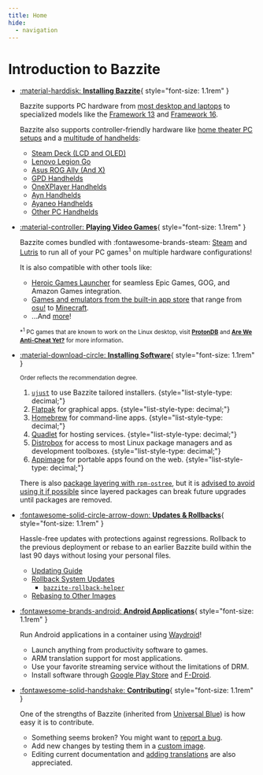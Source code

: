 ```yaml
---
title: Home
hide:
  - navigation
---
```


# Introduction to Bazzite

<div class="grid cards _bz" markdown>

- [:material-harddisk: **Installing Bazzite**](General/Installation_Guide/index.md){ style="font-size: 1.1rem" }

  Bazzite supports PC hardware from [most desktop and laptops][install_pc_laptop] to specialized models like the [Framework 13][frame_13] and [Framework 16][frame_16]. <br>

  Bazzite also supports controller-friendly hardware like [home theater PC setups][htpc] and a [multitude of handhelds][install_handheld]:

  - [Steam Deck (LCD and OLED)][deck]
  - [Lenovo Legion Go][legion_go]
  - [Asus ROG Ally (And X)][ally]
  - [GPD Handhelds][gpd]
  - [OneXPlayer Handhelds][onex]
  - [Ayn Handhelds][ayn]
  - [Ayaneo Handhelds][ayaneo]
  - [Other PC Handhelds][otherhand]

- [:material-controller: **Playing Video Games**][gaming]{ style="font-size: 1.1rem" }

  Bazzite comes bundled with :fontawesome-brands-steam: [Steam](https://store.steampowered.com) and [Lutris](Gaming/Game_Launchers.md#lutris) to run all of your PC games<sup>1</sup> on multiple hardware configurations!

  It is also compatible with other tools like:

  - [Heroic Games Launcher](https://heroicgameslauncher.com/) for seamless Epic Games, GOG, and Amazon Games integration.
  - [Games and emulators from the built-in app store](https://flathub.org/apps/category/Game/1) that range from [osu!](https://flathub.org/apps/sh.ppy.osu) to [Minecraft](https://flathub.org/apps/org.prismlauncher.PrismLauncher).
  - ...And [more][run_win_game]!

  <small>\*<sup>1</sup> PC games that are known to work on the Linux desktop, visit [**ProtonDB**](https://protondb.com) and [**Are We Anti-Cheat Yet?**](https://areweanticheatyet.com) for more information</small>.

- [:material-download-circle: **Installing Software**][installing_software]{ style="font-size: 1.1rem" }

  <small>Order reflects the recommendation degree.</small>

  1. [`ujust`][ujust] to use Bazzite tailored installers.
     {style="list-style-type: decimal;"}
  2. [Flatpak][flatpak] for graphical apps.
     {style="list-style-type: decimal;"}
  3. [Homebrew][homebrew] for command-line apps.
     {style="list-style-type: decimal;"}
  4. [Quadlet][quadlet] for hosting services.
     {style="list-style-type: decimal;"}
  5. [Distrobox][distrobox] for access to most Linux package managers and as development toolboxes.
     {style="list-style-type: decimal;"}
  6. [Appimage][appimage] for portable apps found on the web.
     {style="list-style-type: decimal;"}

  There is also [package layering with `rpm-ostree`][rpm-ostree], but it is [advised to avoid using it if possible][rpm-ostree_caveats] since layered packages can break future upgrades until packages are removed.

- [:fontawesome-solid-circle-arrow-down: **Updates & Rollbacks**][updateindex]{ style="font-size: 1.1rem" }

  Hassle-free updates with protections against regressions. Rollback to the previous deployment or rebase to an earlier Bazzite build within the last 90 days without losing your personal files.

  - [Updating Guide][updates]
  - [Rollback System Updates][rollbacks]
    - [`bazzite-rollback-helper`][rollback-helper]
  - [Rebasing to Other Images][rebasing]

- [:fontawesome-brands-android: **Android Applications**][waydroid]{ style="font-size: 1.1rem" }

  Run Android applications in a container using [Waydroid](https://waydro.id/)!

  - Launch anything from productivity software to games.
  - ARM translation support for most applications.
  - Use your favorite streaming service without the limitations of DRM.
  - Install software through [Google Play Store](https://play.google.com/store/games) and [F-Droid](https://f-droid.org/).

- [:fontawesome-solid-handshake: **Contributing**][contrib]{ style="font-size: 1.1rem" }

  One of the strengths of Bazzite (inherited from [Universal Blue](https://universal-blue.org/)) is how easy it is to contribute.

  - Something seems broken? You might want to [report a bug](General/reporting_bugs.md).
  - Add new changes by testing them in a [custom image][customimage].
  - Editing current documentation and [adding translations](https://github.com/KyleGospo/docs.bazzite.gg/blob/main/README.md#translate-documentation) are also appreciated.

</div>

[install_pc_laptop]: General/Installation_Guide/Installing_Bazzite_for_Desktop_or_Laptop_Hardware.md
[install_handheld]: General/Installation_Guide/Installing_Bazzite_for_Handheld_PCs.md
[deck]:  Handheld_and_HTPC_edition/Handheld_Wiki/Steam_Deck.md
[frame_13]: General/Installation_Guide/Installing_Bazzite_Framework_Laptop_13.md
[frame_16]: General/Installation_Guide/Installing_Bazzite_for_Framework_Laptop_16.md
[htpc]: General/Installation_Guide/Installing_Bazzite_for_HTPC_Setups.md
[ally]: Handheld_and_HTPC_edition/Handheld_Wiki/ASUS_ROG_Ally.md
[legion_go]: Handheld_and_HTPC_edition/Handheld_Wiki/Lenovo_Legion_Go.md
[ayn]: Handheld_and_HTPC_edition/Handheld_Wiki/Ayn_Handhelds.md
[onex]: Handheld_and_HTPC_edition/Handheld_Wiki/OneXPlayer_Handhelds.md
[gpd]: Handheld_and_HTPC_edition/Handheld_Wiki/GPD_Handhelds.md
[ayaneo]: Handheld_and_HTPC_edition/Handheld_Wiki/Ayaneo_Handhelds.md
[run_win_game]: Installing_and_Managing_Software/index.md#how-do-i-run-windows-applications
[enable_proton]: Gaming/Game_Launchers.md#enabling-proton-for-all-steam-games
[flatpak]: Installing_and_Managing_Software/Flatpak.md
[ujust]: Installing_and_Managing_Software/ujust.md
[rpm-ostree]: Installing_and_Managing_Software/rpm-ostree.md
[distrobox]: Installing_and_Managing_Software/Distrobox.md
[installing_software]: Installing_and_Managing_Software/index.md
[contrib]: CONTRIBUTE.md
[homebrew]: Installing_and_Managing_Software/Homebrew.md
[rpm-ostree_caveats]: Installing_and_Managing_Software/rpm-ostree.md#major-caveats-using-rpm-ostree
[steam_game_mode]: Handheld_and_HTPC_edition/Steam_Gaming_Mode.md#what-is-steam-gaming-mode
[appimage]: Installing_and_Managing_Software/AppImage.md
[updateindex]: Installing_and_Managing_Software/Updates_Rollbacks_and_Rebasing/index.md/
[updates]: Installing_and_Managing_Software/Updates_Rollbacks_and_Rebasing/updating_guide.md/
[rollbacks]: Installing_and_Managing_Software/Updates_Rollbacks_and_Rebasing/rolling_back_system_updates.md/
[rebasing]: Installing_and_Managing_Software/Updates_Rollbacks_and_Rebasing/rebase_guide.md/
[rollback-helper]: Installing_and_Managing_Software/Updates_Rollbacks_and_Rebasing/bazzite_rollback_helper.md/
[waydroid]: Installing_and_Managing_Software/Waydroid_Setup_Guide.md
[gaming]: Gaming/index.md
[quadlet]: Installing_and_Managing_Software/Quadlet.md
[otherhand]: Handheld_and_HTPC_edition/Handheld_Wiki/Other_Handhelds.md
[customimage]: Advanced/creating_custom_image.md
